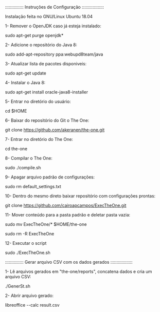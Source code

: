 ::::::::::::::: Instruções de Configuração ::::::::::::::::::

Instalação feita no GNU/Linux Ubuntu 18.04

1- Remover o OpenJDK caso já esteja instalado:

sudo apt-get purge openjdk*

2- Adicione o repositório do Java 8:

sudo add-apt-repository ppa:webupd8team/java

3- Atualizar lista de pacotes disponiveis:

sudo apt-get update

4- Instalar o Java 8:

sudo apt-get install oracle-java8-installer

5- Entrar no diretório do usuário:

cd $HOME

6- Baixar do repositório do Git o The One:

git clone https://github.com/akeranen/the-one.git

7- Entrar no diretório do The One:

cd the-one

8- Compilar o The One:

sudo ./compile.sh

9- Apagar arquivo padrão de configurações:

sudo rm default_settings.txt

10- Dentro do mesmo direto baixar repositório com configurações prontas:

git clone https://github.com/cairoapcampos/ExecTheOne.git

11- Mover conteúdo para a pasta padrão e deletar pasta vazia:

sudo mv ExecTheOne/* $HOME/the-one

sudo rm -R ExecTheOne

12- Executar o script

sudo ./ExecTheOne.sh


::::::::::::::: Gerar arquivo CSV com os dados gerados ::::::::::::::::::

1- Lê arquivos gerados em "the-one/reports", concatena dados e cria um arquivo CSV:

./GenerSt.sh

2- Abrir arquivo gerado:

libreoffice --calc result.csv 
